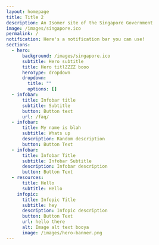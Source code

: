 ```yaml
---
layout: homepage
title: Title 2
description: An Isomer site of the Singapore Government
image: /images/singapore.ico
permalink: /
notification: Here's a notification bar you can use!
sections:
  - hero:
      background: /images/singapore.ico
      subtitle: Hero subtitle
      title: Hero titlZZZZ booo
      heroType: dropdown
      dropdown:
        title: ""
        options: []
  - infobar:
      title: Infobar title
      subtitle: Subtitle
      button: Button text
      url: /faq/
  - infobar:
      title: My name is blah
      subtitle: Whats up
      description: Random description
      button: Button Text
  - infobar:
      title: Infobar Title
      subtitle: Infobar Subtitle
      description: Infobar description
      button: Button Text
  - resources:
      title: Hello
      subtitle: Hello
    infopic:
      title: Infopic Title
      subtitle: hey
      description: Infopic description
      button: Button Text
      url: hello there
      alt: Image alt text booya
      image: /images/hero-banner.png
---
```

